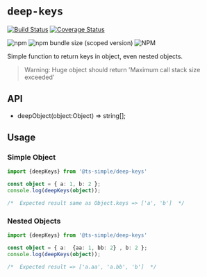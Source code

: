 # `deep-keys`


<!-- START SHIELD -->
[![Build Status](https://travis-ci.org/silvelo/ts-simple.svg?branch=@ts-simple\deep-keys@0.0.3)](https://travis-ci.org/silvelo/ts-simple?branch=@ts-simple\deep-keys@0.0.3)
[![Coverage Status](https://coveralls.io/repos/github/silvelo/ts-simple/badge.svg?branch=@ts-simple\deep-keys@0.0.3)](https://coveralls.io/github/silvelo/ts-simple?branch=@ts-simple\deep-keys@0.0.3)
<!-- END SHIELD -->
![npm](https://img.shields.io/npm/dm/%40ts-simple%2Fdeep-keys.svg)
![npm bundle size (scoped version)](https://img.shields.io/bundlephobia/min/@ts-simple/deep-keys.svg)
![NPM](https://img.shields.io/npm/l/@ts-simple/deep-keys.svg)


Simple function to return keys in object, even nested objects.

> Warning: Huge object should return 'Maximum call stack size exceeded' 

## API

* deepObject(object:Object) => string[];

## Usage

### Simple Object
```ts
import {deepKeys} from '@ts-simple/deep-keys'

const object = { a: 1, b: 2 };
console.log(deepKeys(object));

/*  Expected result same as Object.keys => ['a', 'b']  */

```

### Nested Objects
```ts
import {deepKeys} from '@ts-simple/deep-keys'

const object = { a:  {aa: 1, bb: 2} , b: 2 };
console.log(deepKeys(object));

/*  Expected result => ['a.aa', 'a.bb', 'b']  */

```
